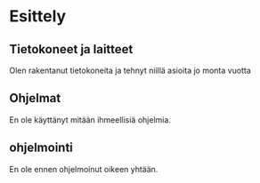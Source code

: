 # Esittely

## Tietokoneet ja laitteet
Olen rakentanut tietokoneita ja tehnyt niillä asioita jo monta vuotta

## Ohjelmat
En ole käyttänyt mitään ihmeellisiä ohjelmia.

## ohjelmointi
En ole ennen ohjelmoinut oikeen yhtään.
